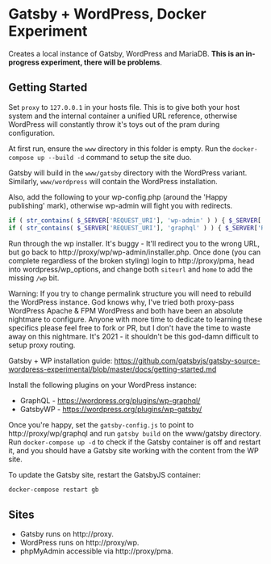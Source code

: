 # Gatsby + WordPress, Docker Experiment
Creates a local instance of Gatsby, WordPress and MariaDB. **This is an in-progress experiment, there will be problems**.

## Getting Started
Set `proxy` to `127.0.0.1` in your hosts file. This is to give both your host system and the internal container a unified URL reference, otherwise WordPress will constantly throw it's toys out of the pram during configuration.

At first run, ensure the `www` directory in this folder is empty. Run the `docker-compose up --build -d` command to setup the site duo.

Gatsby will build in the `www/gatsby` directory with the WordPress variant. Similarly, `www/wordpress` will contain the WordPress installation.

Also, add the following to your wp-config.php (around the 'Happy publishing' mark), otherwise wp-admin will fight you with redirects.

```php
if ( str_contains( $_SERVER['REQUEST_URI'], 'wp-admin' ) ) { $_SERVER['REQUEST_URI'] = '/wp' . $_SERVER['REQUEST_URI']; }
if ( str_contains( $_SERVER['REQUEST_URI'], 'graphql' ) ) { $_SERVER['REQUEST_URI'] = '/wp' . $_SERVER['REQUEST_URI']; }
```

Run through the wp installer. It's buggy - It'll redirect you to the wrong URL, but go back to http://proxy/wp/wp-admin/installer.php. Once done (you can complete regardless of the broken styling) login to http://proxy/pma, head into wordpress/wp_options, and change both `siteurl` and `home` to add the missing `/wp` bit. 

Warning: If you try to change permalink structure you will need to rebuild the WordPress instance. God knows why, I've tried both proxy-pass WordPress Apache & FPM WordPress and both have been an absolute nightmare to configure. Anyone with more time to dedicate to learning these specifics please feel free to fork or PR, but I don't have the time to waste away on this nightmare. It's 2021 - it shouldn't be this god-damn difficult to setup proxy routing.

Gatsby + WP installation guide: https://github.com/gatsbyjs/gatsby-source-wordpress-experimental/blob/master/docs/getting-started.md

Install the following plugins on your WordPress instance:
- GraphQL - https://wordpress.org/plugins/wp-graphql/
- GatsbyWP - https://wordpress.org/plugins/wp-gatsby/

Once you're happy, set the `gatsby-config.js` to point to http://proxy/wp/graphql and run `gatsby build` on the www/gatsby directory. Run `docker-compose up -d` to check if the Gatsby container is off and restart it, and you should have a Gatsby site working with the content from the WP site.

To update the Gatsby site, restart the GatsbyJS container:
```bash
docker-compose restart gb
```

## Sites
* Gatsby runs on http://proxy.
* WordPress runs on http://proxy/wp.
* phpMyAdmin accessible via http://proxy/pma.

